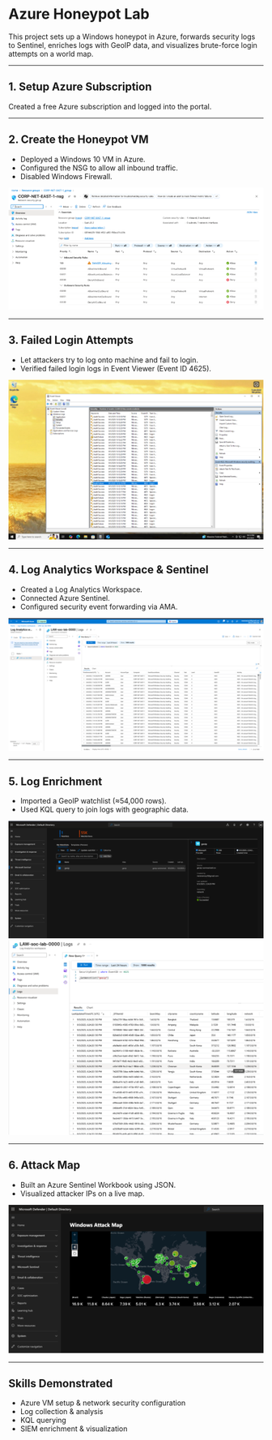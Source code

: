 # Azure Honeypot Lab

This project sets up a Windows honeypot in Azure, forwards security logs to Sentinel, enriches logs with GeoIP data, and visualizes brute-force login attempts on a world map.

---

## 1. Setup Azure Subscription
Created a free Azure subscription and logged into the portal.

---

## 2. Create the Honeypot VM
- Deployed a Windows 10 VM in Azure.
- Configured the NSG to allow all inbound traffic.
- Disabled Windows Firewall.


![VM NSG Settings](Azure_Honeypot_lab//images/vm-nsg.png)

---

## 3. Failed Login Attempts
- Let attackers try to log onto machine and fail to  login.
- Verified failed login logs in Event Viewer (Event ID 4625).


![Event Viewer](Azure_Honeypot_lab/images/event-viewer.png)


---

## 4. Log Analytics Workspace & Sentinel
- Created a Log Analytics Workspace.
- Connected Azure Sentinel.
- Configured security event forwarding via AMA.


![Sentinel Logs](Azure_Honeypot_lab/images/sentinel-logs.png)

---

## 5. Log Enrichment
- Imported a GeoIP watchlist (≈54,000 rows).
- Used KQL query to join logs with geographic data.


![KQL Query GeoIP](Azure_Honeypot_lab/images/kql-query.png)
![KQL Query GeoIP2](Azure_Honeypot_lab/images/kql-query2.png)



---

## 6. Attack Map
- Built an Azure Sentinel Workbook using JSON.
- Visualized attacker IPs on a live map.


![Attack Map](Azure_Honeypot_lab/images/attack-map.png)


---

## Skills Demonstrated
- Azure VM setup & network security configuration
- Log collection & analysis
- KQL querying
- SIEM enrichment & visualization
